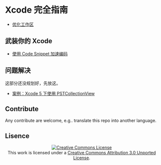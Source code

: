 # Xcode 完全指南

<base href="//github.com/BB9z/Xcode-Complete-Guide/blob/master/" />

* [优化工作区](Workspace.md)

## 武装你的 Xcode

* [使用 Code Snippet 加速编码](CodeSnippet.md)


## 问题解决

这部分还没规划好，先放这。

* [案例：Xcode 5 下使用 PSTCollectionView](SolveCase1.md)

## Contribute

Any contribute are welcome, e.g.. translate this repo into another language.


## Lisence

<p align="center"><a rel="license" href="http://creativecommons.org/licenses/by/3.0/"><img alt="Creative Commons License" style="border-width:0" src="http://i.creativecommons.org/l/by/3.0/88x31.png" /></a><br />This work is licensed under a <a rel="license" href="http://creativecommons.org/licenses/by/3.0/">Creative Commons Attribution 3.0 Unported License</a>.</p>
